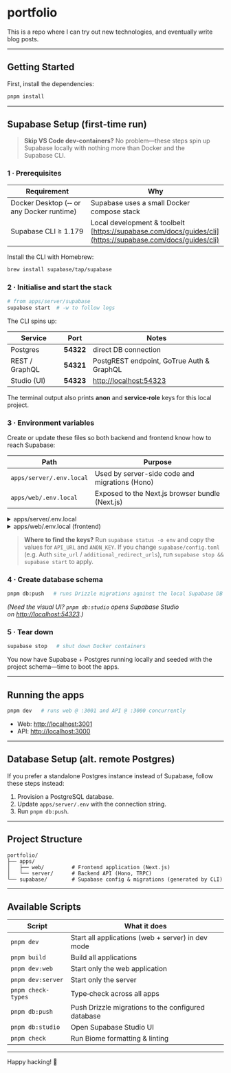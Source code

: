 # portfolio

This is a repo where I can try out new technologies, and eventually write blog posts.

---

## Getting Started

First, install the dependencies:

```bash
pnpm install
```

---

## Supabase Setup (first‑time run)

> **Skip VS Code dev‑containers?** No problem—these steps spin up Supabase locally with nothing more than Docker and the Supabase CLI.

### 1 · Prerequisites

| Requirement                               | Why                                                                                                       |
| ----------------------------------------- | --------------------------------------------------------------------------------------------------------- |
| Docker Desktop (‑‑ or any Docker runtime) | Supabase uses a small Docker compose stack                                                                |
| Supabase CLI ≥ 1.179                      | Local development & toolbelt [https://supabase.com/docs/guides/cli](https://supabase.com/docs/guides/cli) |

Install the CLI with Homebrew:

```bash
brew install supabase/tap/supabase
```

### 2 · Initialise and start the stack

```bash
# from apps/server/supabase
supabase start  # ‑w to follow logs
```

The CLI spins up:

| Service        | Port      | Notes                                            |
| -------------- | --------- | ------------------------------------------------ |
| Postgres       | **54322** | direct DB connection                             |
| REST / GraphQL | **54321** | PostgREST endpoint, GoTrue Auth & GraphQL        |
| Studio (UI)    | **54323** | [http://localhost:54323](http://localhost:54323) |

The terminal output also prints **anon** and **service‑role** keys for this local project.

### 3 · Environment variables

Create or update these files so both backend and frontend know how to reach Supabase:

| Path                    | Purpose                                         |
| ----------------------- | ----------------------------------------------- |
| `apps/server/.env.local`| Used by server-side code and migrations (Hono)  |
| `apps/web/.env.local`   | Exposed to the Next.js browser bundle (Next.js) |

<details>
<summary>apps/server/.env.local</summary>

```dotenv
DATABASE_URL=postgres://postgres:postgres@localhost:54322/postgres
DIRECT_URL=postgres://postgres:postgres@localhost:54322/postgres
# Allow browser origin for Supabase REST and your API server
CORS_ORIGIN=http://localhost:3001
```

</details>

<details>
<summary>apps/web/.env.local (frontend)</summary>

```dotenv
NEXT_PUBLIC_SUPABASE_URL=http://localhost:54321
# paste the ANON_KEY shown by `supabase status -o env`
NEXT_PUBLIC_SUPABASE_ANON_KEY=eyJhbGciOiJIUzI1NiIsInR5cCI6IkpXVCJ9...
NEXT_PUBLIC_SITE_URL=http://localhost:3001
NEXT_PUBLIC_SERVER_URL=http://localhost:3000
SENTRY_ENV=local
```

</details>

> **Where to find the keys?** Run `supabase status -o env` and copy the values for `API_URL` and `ANON_KEY`.
> If you change `supabase/config.toml` (e.g. Auth `site_url` / `additional_redirect_urls`), run `supabase stop && supabase start` to apply.

### 4 · Create database schema

```bash
pnpm db:push   # runs Drizzle migrations against the local Supabase DB
```

*(Need the visual UI? `pnpm db:studio` opens Supabase Studio on [http://localhost:54323](http://localhost:54323).)*

### 5 · Tear down

```bash
supabase stop   # shut down Docker containers
```

You now have Supabase + Postgres running locally and seeded with the project schema—time to boot the apps.

---

## Running the apps

```bash
pnpm dev   # runs web @ :3001 and API @ :3000 concurrently
```

* Web: [http://localhost:3001](http://localhost:3001)
* API: [http://localhost:3000](http://localhost:3000)

---

## Database Setup (alt. remote Postgres)

If you prefer a standalone Postgres instance instead of Supabase, follow these steps instead:

1. Provision a PostgreSQL database.
2. Update `apps/server/.env` with the connection string.
3. Run `pnpm db:push`.

---

## Project Structure

```text
portfolio/
├── apps/
│   ├── web/         # Frontend application (Next.js)
│   └── server/      # Backend API (Hono, TRPC)
└── supabase/        # Supabase config & migrations (generated by CLI)
```

---

## Available Scripts

| Script             | What it does                                       |
| ------------------ | -------------------------------------------------- |
| `pnpm dev`         | Start all applications (web + server) in dev mode  |
| `pnpm build`       | Build all applications                             |
| `pnpm dev:web`     | Start only the web application                     |
| `pnpm dev:server`  | Start only the server                              |
| `pnpm check-types` | Type‑check across all apps                         |
| `pnpm db:push`     | Push Drizzle migrations to the configured database |
| `pnpm db:studio`   | Open Supabase Studio UI                            |
| `pnpm check`       | Run Biome formatting & linting                     |

---

Happy hacking! 🚀
